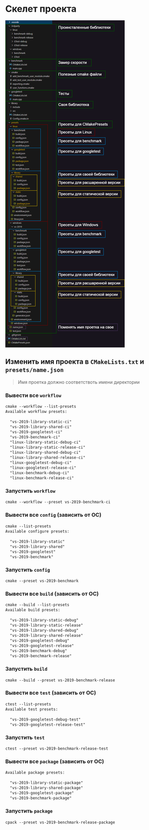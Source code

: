 # **Скелет проекта**
![general-struct](share/general-struct.png)

## Изменить имя проекта в `CMakeLists.txt` и `presets/name.json`
> Имя проетка должно соответствоть имени директории
### Вывести все `workflow`
~~~
cmake --workflow --list-presets
Available workflow presets:

  "vs-2019-library-static-ci"
  "vs-2019-library-shared-ci"
  "vs-2019-googletest-ci"
  "vs-2019-benchmark-ci"
  "linux-library-static-debug-ci"
  "linux-library-static-release-ci"
  "linux-library-shared-debug-ci"
  "linux-library-shared-release-ci"
  "linux-googletest-debug-ci"
  "linux-googletest-release-ci"
  "linux-benchmark-debug-ci"
  "linux-benchmark-release-ci"
~~~
### Запустить `workflow`
~~~
cmake --workflow --preset vs-2019-benchmark-ci
~~~
### Вывести все `config` (зависить от ОС)
~~~
cmake --list-presets
Available configure presets:

  "vs-2019-library-static"
  "vs-2019-library-shared"
  "vs-2019-googletest"
  "vs-2019-benchmark"
~~~
### Запустить `config`
~~~
cmake --preset vs-2019-benchmark
~~~
### Вывести все `build` (зависить от ОС)
~~~
cmake --build --list-presets
Available build presets:

  "vs-2019-library-static-debug"
  "vs-2019-library-static-release"
  "vs-2019-library-shared-debug"
  "vs-2019-library-shared-release"
  "vs-2019-googletest-debug"
  "vs-2019-googletest-release"
  "vs-2019-benchmark-debug"
  "vs-2019-benchmark-release"
~~~
### Запустить `build`
~~~
cmake --build --preset vs-2019-benchmark-release
~~~
### Вывести все `test` (зависить от ОС)
~~~
ctest --list-presets
Available test presets:

  "vs-2019-googletest-debug-test"
  "vs-2019-googletest-release-test"
~~~
### Запустить `test`
~~~
ctest --preset vs-2019-benchmark-release-test
~~~
### Вывести все `package` (зависить от ОС)
~~~
Available package presets:

  "vs-2019-library-static-package"
  "vs-2019-library-shared-package"
  "vs-2019-googletest-package"
  "vs-2019-benchmark-package"
~~~
### Запустить `package`
~~~
cpack --preset vs-2019-benchmark-release-package
~~~